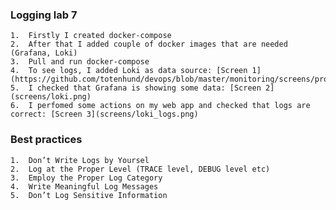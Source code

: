### Logging lab 7

    1.  Firstly I created docker-compose
    2.  After that I added couple of docker images that are needed (Grafana, Loki)
    3.  Pull and run docker-compose 
    4.  To see logs, I added Loki as data source: [Screen 1](https://github.com/totenhund/devops/blob/master/monitoring/screens/prometheus_datasource.png)
    5.  I checked that Grafana is showing some data: [Screen 2](screens/loki.png)
    6.  I perfomed some actions on my web app and checked that logs are correct: [Screen 3](screens/loki_logs.png)
    
    
### Best practices
    1.  Don’t Write Logs by Yoursel
    2.  Log at the Proper Level (TRACE level, DEBUG level etc)
    3.  Employ the Proper Log Category
    4.  Write Meaningful Log Messages
    5.  Don’t Log Sensitive Information
   

